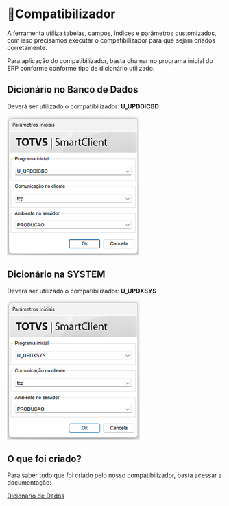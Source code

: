 # 🤖Compatibilizador

A ferramenta utiliza tabelas, campos, índices e parâmetros customizados, com isso precisamos executar o compatibilizador para que sejam criados corretamente. 

Para aplicação do compatibilizador, basta chamar no programa inicial do ERP conforme conforme tipo de dicionário utilizado.

## Dicionário no Banco de Dados

Deverá ser utilizado o compatibilizador: **U_UPDDICBD**

![Compatibilizador](../../assets/xmle_upddicbd.png "Compatibilizador")

## Dicionário na SYSTEM

Deverá ser utilizado o compatibilizador: **U_UPDXSYS**

![Compatibilizador](../../assets/xmle_updxsys.png "Compatibilizador")

## O que foi criado?

Para saber tudo que foi criado pelo nosso compatibilizador, basta acessar a documentação:

[Dicionário de Dados](../dicionario-dados.md)
